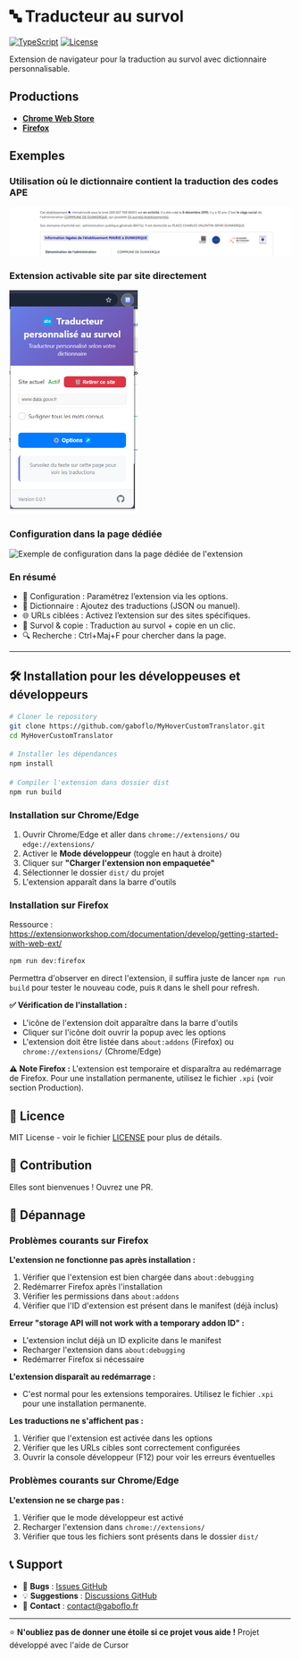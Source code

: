 # 🔤 Traducteur au survol

[![TypeScript](https://img.shields.io/badge/TypeScript-5.3-blue.svg)](https://www.typescriptlang.org/)
[![License](https://img.shields.io/badge/License-MIT-green.svg)](LICENSE)

Extension de navigateur pour la traduction au survol avec dictionnaire personnalisable.

## Productions
- [**Chrome Web Store**](https://chromewebstore.google.com/detail/nmknpgpdoclllikijfkhocimieblajmh)
- [**Firefox**](https://addons.mozilla.org/addon/traducteur-personnel-au-survol)


## Exemples

### Utilisation où le dictionnaire contient la traduction des codes APE

![Exemple d'utilisation où le dictionnaire contient la traduction des codes APE](assets/hover-example.gif)

### Extension activable site par site directement

<img src="assets/popup-example.png" alt="Extension activable site par site directement" style="max-height: 400px; width: auto;" />

### Configuration dans la page dédiée

![Exemple de configuration dans la page dédiée de l'extension](assets/hover-config-example.gif)

### En résumé 

- 🔧 Configuration : Paramétrez l’extension via les options.
- 📖 Dictionnaire : Ajoutez des traductions (JSON ou manuel).
- 🌐 URLs ciblées : Activez l’extension sur des sites spécifiques.
- 🎯 Survol & copie : Traduction au survol + copie en un clic.
- 🔍 Recherche : Ctrl+Maj+F pour chercher dans la page.

---
## 🛠️ Installation pour les développeuses et développeurs

```bash
# Cloner le repository
git clone https://github.com/gaboflo/MyHoverCustomTranslator.git
cd MyHoverCustomTranslator

# Installer les dépendances
npm install

# Compiler l'extension dans dossier dist
npm run build

```

### Installation sur Chrome/Edge

1. Ouvrir Chrome/Edge et aller dans `chrome://extensions/` ou `edge://extensions/`
2. Activer le **Mode développeur** (toggle en haut à droite)
3. Cliquer sur **"Charger l'extension non empaquetée"**
4. Sélectionner le dossier `dist/` du projet
5. L'extension apparaît dans la barre d'outils

### Installation sur Firefox

Ressource : <https://extensionworkshop.com/documentation/develop/getting-started-with-web-ext/>

```bash
npm run dev:firefox
```

Permettra d'observer en direct l'extension, il suffira juste de lancer `npm run build` pour tester le nouveau code, puis `R` dans le shell pour refresh.

**✅ Vérification de l'installation :**

- L'icône de l'extension doit apparaître dans la barre d'outils
- Cliquer sur l'icône doit ouvrir la popup avec les options
- L'extension doit être listée dans `about:addons` (Firefox) ou `chrome://extensions/` (Chrome/Edge)

**⚠️ Note Firefox :** L'extension est temporaire et disparaîtra au redémarrage de Firefox. Pour une installation permanente, utilisez le fichier `.xpi` (voir section Production).

## 📄 Licence

MIT License - voir le fichier [LICENSE](LICENSE) pour plus de détails.

## 🤝 Contribution

Elles sont bienvenues ! Ouvrez une PR.

## 🔧 Dépannage

### Problèmes courants sur Firefox

**L'extension ne fonctionne pas après installation :**

1. Vérifier que l'extension est bien chargée dans `about:debugging`
2. Redémarrer Firefox après l'installation
3. Vérifier les permissions dans `about:addons`
4. Vérifier que l'ID d'extension est présent dans le manifest (déjà inclus)

**Erreur "storage API will not work with a temporary addon ID" :**

- L'extension inclut déjà un ID explicite dans le manifest
- Recharger l'extension dans `about:debugging`
- Redémarrer Firefox si nécessaire

**L'extension disparaît au redémarrage :**

- C'est normal pour les extensions temporaires. Utilisez le fichier `.xpi` pour une installation permanente.

**Les traductions ne s'affichent pas :**

1. Vérifier que l'extension est activée dans les options
2. Vérifier que les URLs cibles sont correctement configurées
3. Ouvrir la console développeur (F12) pour voir les erreurs éventuelles

### Problèmes courants sur Chrome/Edge

**L'extension ne se charge pas :**

1. Vérifier que le mode développeur est activé
2. Recharger l'extension dans `chrome://extensions/`
3. Vérifier que tous les fichiers sont présents dans le dossier `dist/`

## 📞 Support

- 🐛 **Bugs** : [Issues GitHub](https://github.com/gaboflo/MyHoverCustomTranslator/issues)
- 💡 **Suggestions** : [Discussions GitHub](https://github.com/gaboflo/MyHoverCustomTranslator/discussions)
- 📧 **Contact** : [contact@gaboflo.fr](mailto:contact@gaboflo.fr)

---

⭐ **N'oubliez pas de donner une étoile si ce projet vous aide !**
Projet développé avec l'aide de Cursor
